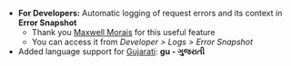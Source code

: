 - **For Developers:** Automatic logging of request errors and its context in **Error Snapshot**    
	- Thank you [Maxwell Morais](https://discuss.epaas.xyz/users/max_morais_dmm/activity) for this useful feature
	- You can access it from *Developer > Logs > Error Snapshot*
- Added language support for [Gujarati](https://translate.epaas.xyz/view?lang=gu): **gu - ગુજરાતી**
